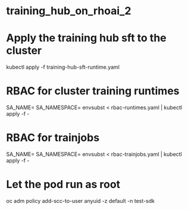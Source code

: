 # training_hub_on_rhoai_2

# Apply the training hub sft to the cluster
kubectl apply -f training-hub-sft-runtime.yaml

# RBAC for cluster training runtimes
SA_NAME=<my-sa> SA_NAMESPACE=<my-namespace> envsubst < rbac-runtimes.yaml | kubectl apply -f -

# RBAC for trainjobs
SA_NAME=<my-sa> SA_NAMESPACE=<my-namespace> envsubst < rbac-trainjobs.yaml | kubectl apply -f -

# Let the pod run as root
oc adm policy add-scc-to-user anyuid -z default -n test-sdk

